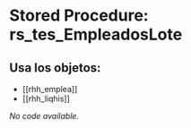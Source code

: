 # Stored Procedure: rs_tes_EmpleadosLote

## Usa los objetos:
- [[rhh_emplea]]
- [[rhh_liqhis]]

*No code available.*
